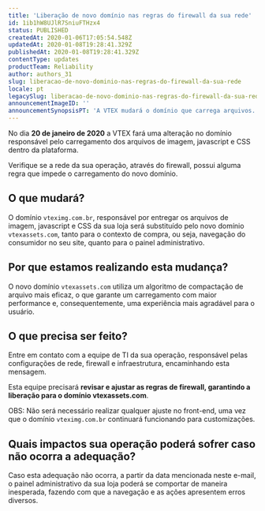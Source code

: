 ```yaml
---
title: 'Liberação de novo domínio nas regras do firewall da sua rede'
id: 1ib1hW8UJlR7SniuFTHzx4
status: PUBLISHED
createdAt: 2020-01-06T17:05:54.548Z
updatedAt: 2020-01-08T19:28:41.329Z
publishedAt: 2020-01-08T19:28:41.329Z
contentType: updates
productTeam: Reliability
author: authors_31
slug: liberacao-de-novo-dominio-nas-regras-do-firewall-da-sua-rede
locale: pt
legacySlug: liberacao-de-novo-dominio-nas-regras-do-firewall-da-sua-rede
announcementImageID: ''
announcementSynopsisPT: 'A VTEX mudará o domínio que carrega arquivos. Revise suas regras de firewall para garantir a liberação do domínio.'
---
```


No dia __20 de janeiro de 2020__ a VTEX fará uma alteração no domínio responsável pelo carregamento dos arquivos de imagem, javascript e CSS dentro da plataforma.

Verifique se a rede da sua operação, através do firewall, possui alguma regra que impede o carregamento do novo domínio.

## O que mudará?

O domínio `vteximg.com.br`, responsável por entregar os arquivos de imagem, javascript e CSS da sua loja será substituído pelo novo domínio `vtexassets.com`, tanto para o contexto de compra, ou seja, navegação do consumidor no seu site, quanto para o painel administrativo.

## Por que estamos realizando esta mudança?

O novo domínio `vtexassets.com` utiliza um algoritmo de compactação de arquivo mais eficaz, o que garante um carregamento com maior performance e, consequentemente, uma experiência mais agradável para o usuário.

## O que precisa ser feito?

Entre em contato com a equipe de TI da sua operação, responsável pelas configurações de rede, firewall e infraestrutura, encaminhando esta mensagem. 

Esta equipe precisará __revisar e ajustar as regras de firewall, garantindo a liberação para o domínio vtexassets.com__.

<div class="alert alert-info">
OBS: Não será necessário realizar qualquer ajuste no front-end, uma vez que o domínio <code>vteximg.com.br</code> continuará funcionando para customizações.
</div>

## Quais impactos sua operação poderá sofrer caso não ocorra a adequação?

Caso esta adequação não ocorra, a partir da data mencionada neste e-mail, o painel administrativo da sua loja poderá se comportar de maneira inesperada, fazendo com que a navegação e as ações apresentem erros diversos.

